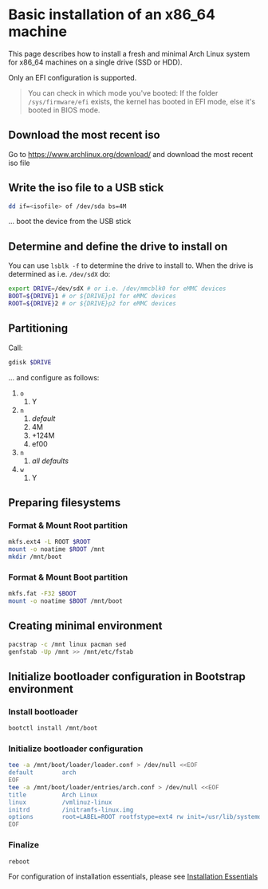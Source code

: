 # Basic installation of an x86_64 machine
This page describes how to install a fresh and minimal Arch Linux system for x86_64 machines on a single drive (SSD or HDD).

Only an EFI configuration is supported.
> You can check in which mode you've booted: If the folder `/sys/firmware/efi` exists, the kernel has booted in EFI mode, else it's booted in BIOS mode.

## Download the most recent iso
Go to https://www.archlinux.org/download/ and download the most recent iso file

## Write the iso file to a USB stick
```bash
dd if=<isofile> of /dev/sda bs=4M
```

... boot the device from the USB stick

## Determine and define the drive to install on
You can use `lsblk -f` to determine the drive to install to.
When the drive is determined as i.e. `/dev/sdX` do:
```bash
export DRIVE=/dev/sdX # or i.e. /dev/mmcblk0 for eMMC devices
BOOT=${DRIVE}1 # or ${DRIVE}p1 for eMMC devices
ROOT=${DRIVE}2 # or ${DRIVE}p2 for eMMC devices
```

## Partitioning
Call:
```bash
gdisk $DRIVE
```
... and configure as follows:
1. `o`
    1. Y
1. `n`
    1. _default_
    1. 4M
    1. +124M
    1. ef00
1. `n`
    1. _all defaults_
1. `w`
    1. Y

## Preparing filesystems

### Format & Mount Root partition
```bash
mkfs.ext4 -L ROOT $ROOT
mount -o noatime $ROOT /mnt
mkdir /mnt/boot
```

### Format & Mount Boot partition
```bash
mkfs.fat -F32 $BOOT
mount -o noatime $BOOT /mnt/boot
```

## Creating minimal environment
```bash
pacstrap -c /mnt linux pacman sed
genfstab -Up /mnt >> /mnt/etc/fstab
```

## Initialize bootloader configuration in Bootstrap environment

### Install bootloader
```bash
bootctl install /mnt/boot
```

### Initialize bootloader configuration
```bash
tee -a /mnt/boot/loader/loader.conf > /dev/null <<EOF
default        arch
EOF
tee -a /mnt/boot/loader/entries/arch.conf > /dev/null <<EOF
title          Arch Linux
linux          /vmlinuz-linux
initrd         /initramfs-linux.img
options        root=LABEL=ROOT rootfstype=ext4 rw init=/usr/lib/systemd/systemd
EOF
```

### Finalize
```bash
reboot
```

For configuration of installation essentials, please see [Installation Essentials](essentials-installation.md)
